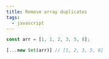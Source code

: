 ```yaml
---
title: Remove array duplicates
tags:
  - javascript
---
```


```javascript
const arr = [1, 1, 2, 3, 5, 8];

[...new Set(arr)] // [1, 2, 3, 5, 8]
```
